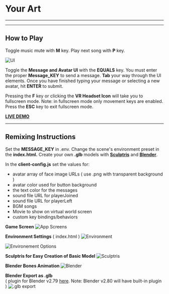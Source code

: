 # Your Art
____
____

## **How to Play**

Toggle music mute with **M** key. Play next song with **P** key. 

![UI](https://cdn.glitch.com/f54ba682-ab47-46e4-bf61-5e68e6053f18%2Fui.png?1532840103277)

Toggle the **Message and Avatar UI** with the **EQUALS** key. You must enter the proper **Message_KEY** to send a message. **Tab** your way through the UI elements. Once you have finished typing your message or selecting a new avatar, hit **ENTER** to submit.


Pressing the **F** key or clicking the **VR Headset Icon** will take you to fullscreen mode.  Note: in fullscreen mode only movement keys are enabled.  Press the **ESC** key to exit fullscreen mode. 

<a href="https://your-art.glitch.me/" no-opener no-referer>**LIVE DEMO**</a>

____

## **Remixing Instructions**



Set the **MESSAGE_KEY** in .env. Change the scene's environment preset in the **index.html.**  Create your own **.glb** models with <a href="http://pixologic.com/sculptris/" no-opener no-referer>**Sculptris**</a> and <a href="https://www.blender.org/download/" no-opener no-referer>**Blender**</a>.

In the **client-config.js** set the values for:
  - avatar array of face image URLs ( use .png with transparent background )
  - avatar color used for button background 
  - the text color for the messages
  - sound file URL for playerJoined
  - sound file URL for playerLeft
  - BGM songs
  - Movie to show on virtual world screen
  - custom key bindings/behaviors

**Game Screen**
![App Screens](https://cdn.glitch.com/f54ba682-ab47-46e4-bf61-5e68e6053f18%2Fapp-screen.png?1532839987907)

**Environment Settings**  ( index.html )
![Environment](https://cdn.glitch.com/f54ba682-ab47-46e4-bf61-5e68e6053f18%2Fenvironment.png?1532871874928)

![Environement Options](https://github.com/feiss/aframe-environment-component/raw/master/assets/aframeenvironment.gif?raw=true)

**Sculptris for Easy Creation of Basic Model**
![Sculptris](https://cdn.glitch.com/f54ba682-ab47-46e4-bf61-5e68e6053f18%2Fsculptris.png?1532961951688)

**Blender Bones Animation**
![Blender](https://cdn.glitch.com/f54ba682-ab47-46e4-bf61-5e68e6053f18%2Fblender.png?1532961633005)

**Blender Export as .glb**  
( plugin for Blender v2.79 <a href="https://github.com/KhronosGroup/glTF-Blender-Exporter" no-opener no-referer>here</a>. Note: Blender v2.80 will have built-in plugin )
![.glb export](https://cdn.glitch.com/f54ba682-ab47-46e4-bf61-5e68e6053f18%2Fexport.png?1532962417545)